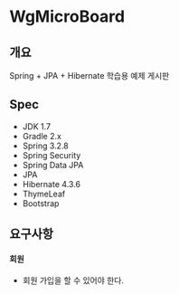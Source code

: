 WgMicroBoard
============

<h2>개요</h2>
Spring + JPA + Hibernate 학습용 예제 게시판

<h2>Spec</h2>
<ul>
  <li>JDK 1.7</li>
  <li>Gradle 2.x</li>
  <li>Spring 3.2.8</li>
  <li>Spring Security</li>
  <li>Spring Data JPA</li>
  <li>JPA</li>
  <li>Hibernate 4.3.6</li>
  <li>ThymeLeaf</li>
  <li>Bootstrap</li>
</ul>

<h2>요구사항</h2>
<h4>회원</h4>
<ul>
  <li>회원 가입을 할 수 있어야 한다.</li>
</ul>
